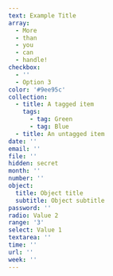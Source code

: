 ```yaml
---
text: Example Title
array:
  - More
  - than
  - you
  - can
  - handle!
checkbox:
  - ''
  - Option 3
color: '#9ee95c'
collection:
  - title: A tagged item
    tags:
      - tag: Green
      - tag: Blue
  - title: An untagged item
date: ''
email: ''
file: ''
hidden: secret
month: ''
number: ''
object:
  title: Object title
  subtitle: Object subtitle
password: ''
radio: Value 2
range: '3'
select: Value 1
textarea: ''
time: ''
url: ''
week: ''
---
```


